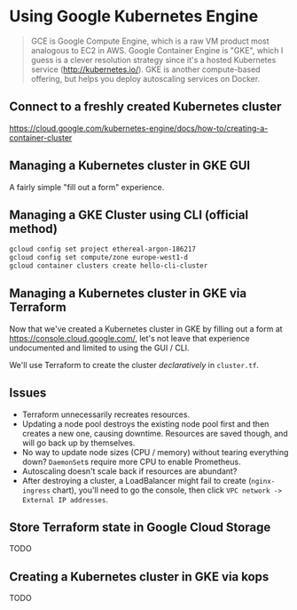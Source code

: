 # Using Google Kubernetes Engine

> GCE is Google Compute Engine, which is a raw VM product most analogous to EC2 in AWS. Google Container Engine is "GKE", which I guess is a clever resolution strategy since it's a hosted Kubernetes service (http://kubernetes.io/). GKE is another compute-based offering, but helps you deploy autoscaling services on Docker.

## Connect to a freshly created Kubernetes cluster

<https://cloud.google.com/kubernetes-engine/docs/how-to/creating-a-container-cluster>

## Managing a Kubernetes cluster in GKE GUI

A fairly simple "fill out a form" experience.

## Managing a GKE Cluster using CLI (official method)

```sh
gcloud config set project ethereal-argon-186217
gcloud config set compute/zone europe-west1-d
gcloud container clusters create hello-cli-cluster
```

## Managing a Kubernetes cluster in GKE via Terraform

Now that we've created a Kubernetes cluster in GKE by filling out a form at <https://console.cloud.google.com/>, let's not leave that experience undocumented and limited to using the GUI / CLI.

We'll use Terraform to create the cluster *declaratively* in `cluster.tf`.

## Issues

- Terraform unnecessarily recreates resources.
- Updating a node pool destroys the existing node pool first and then creates a new one, causing downtime. Resources are saved though, and will go back up by themselves.
- No way to update node sizes (CPU / memory) without tearing everything down? `DaemonSet`s require more CPU to enable Prometheus.
- Autoscaling doesn't scale back if resources are abundant?
- After destroying a cluster, a LoadBalancer might fail to create (`nginx-ingress` chart), you'll need to go the console, then click `VPC network -> External IP addresses`.

## Store Terraform state in Google Cloud Storage

TODO

## Creating a Kubernetes cluster in GKE via kops

TODO
